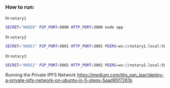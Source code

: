 <h3>How to run:</h3>

In `notary1`
```bash
SECRET="NODE0" P2P_PORT=5000 HTTP_PORT=3000 node app
```

In `notary2`
```bash
SECRET="NODE1" P2P_PORT=5001 HTTP_PORT=3001 PEERS=ws://notary1.local:5000 node app
```

In `notary3`
```bash
SECRET="NODE2" P2P_PORT=5002 HTTP_PORT=3002 PEERS=ws://notary2.local:5001,ws://notary1.local:5000 node app
```


Running the Private IPFS Network
https://medium.com/@s_van_laar/deploy-a-private-ipfs-network-on-ubuntu-in-5-steps-5aad95f7261b
